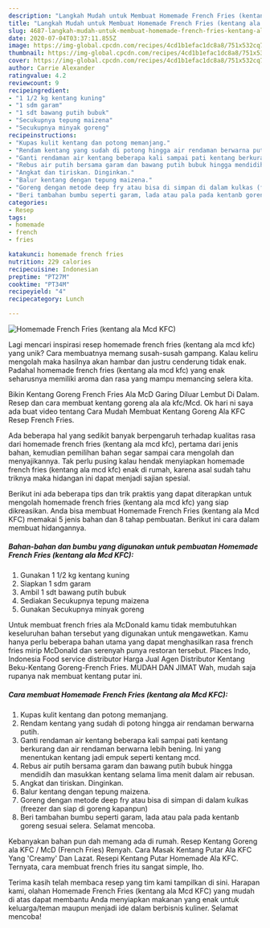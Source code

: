 ```yaml
---
description: "Langkah Mudah untuk Membuat Homemade French Fries (kentang ala Mcd KFC) Anti Gagal"
title: "Langkah Mudah untuk Membuat Homemade French Fries (kentang ala Mcd KFC) Anti Gagal"
slug: 4687-langkah-mudah-untuk-membuat-homemade-french-fries-kentang-ala-mcd-kfc-anti-gagal
date: 2020-07-04T03:37:11.855Z
image: https://img-global.cpcdn.com/recipes/4cd1b1efac1dc8a8/751x532cq70/homemade-french-fries-kentang-ala-mcd-kfc-foto-resep-utama.jpg
thumbnail: https://img-global.cpcdn.com/recipes/4cd1b1efac1dc8a8/751x532cq70/homemade-french-fries-kentang-ala-mcd-kfc-foto-resep-utama.jpg
cover: https://img-global.cpcdn.com/recipes/4cd1b1efac1dc8a8/751x532cq70/homemade-french-fries-kentang-ala-mcd-kfc-foto-resep-utama.jpg
author: Carrie Alexander
ratingvalue: 4.2
reviewcount: 9
recipeingredient:
- "1 1/2 kg kentang kuning"
- "1 sdm garam"
- "1 sdt bawang putih bubuk"
- "Secukupnya tepung maizena"
- "Secukupnya minyak goreng"
recipeinstructions:
- "Kupas kulit kentang dan potong memanjang."
- "Rendam kentang yang sudah di potong hingga air rendaman berwarna putih."
- "Ganti rendaman air kentang beberapa kali sampai pati kentang berkurang dan air rendaman berwarna lebih bening. Ini yang menentukan kentang jadi empuk seperti kentang mcd."
- "Rebus air putih bersama garam dan bawang putih bubuk hingga mendidih dan masukkan kentang selama lima menit dalam air rebusan."
- "Angkat dan tiriskan. Dinginkan."
- "Balur kentang dengan tepung maizena."
- "Goreng dengan metode deep fry atau bisa di simpan di dalam kulkas (freezer dan siap di goreng kapanpun)"
- "Beri tambahan bumbu seperti garam, lada atau pala pada kentanb goreng sesuai selera. Selamat mencoba."
categories:
- Resep
tags:
- homemade
- french
- fries

katakunci: homemade french fries 
nutrition: 229 calories
recipecuisine: Indonesian
preptime: "PT27M"
cooktime: "PT34M"
recipeyield: "4"
recipecategory: Lunch

---
```



![Homemade French Fries (kentang ala Mcd KFC)](https://img-global.cpcdn.com/recipes/4cd1b1efac1dc8a8/751x532cq70/homemade-french-fries-kentang-ala-mcd-kfc-foto-resep-utama.jpg)

Lagi mencari inspirasi resep homemade french fries (kentang ala mcd kfc) yang unik? Cara membuatnya memang susah-susah gampang. Kalau keliru mengolah maka hasilnya akan hambar dan justru cenderung tidak enak. Padahal homemade french fries (kentang ala mcd kfc) yang enak seharusnya memiliki aroma dan rasa yang mampu memancing selera kita.

Bikin Kentang Goreng French Fries Ala McD Garing Diluar Lembut Di Dalam. Resep dan cara membuat kentang goreng ala ala kfc/Mcd. Ok hari ni saya ada buat video tentang Cara Mudah Membuat Kentang Goreng Ala KFC Resep French Fries.

Ada beberapa hal yang sedikit banyak berpengaruh terhadap kualitas rasa dari homemade french fries (kentang ala mcd kfc), pertama dari jenis bahan, kemudian pemilihan bahan segar sampai cara mengolah dan menyajikannya. Tak perlu pusing kalau hendak menyiapkan homemade french fries (kentang ala mcd kfc) enak di rumah, karena asal sudah tahu triknya maka hidangan ini dapat menjadi sajian spesial.


Berikut ini ada beberapa tips dan trik praktis yang dapat diterapkan untuk mengolah homemade french fries (kentang ala mcd kfc) yang siap dikreasikan. Anda bisa membuat Homemade French Fries (kentang ala Mcd KFC) memakai 5 jenis bahan dan 8 tahap pembuatan. Berikut ini cara dalam membuat hidangannya.

<!--inarticleads1-->

##### Bahan-bahan dan bumbu yang digunakan untuk pembuatan Homemade French Fries (kentang ala Mcd KFC):

1. Gunakan 1 1/2 kg kentang kuning
1. Siapkan 1 sdm garam
1. Ambil 1 sdt bawang putih bubuk
1. Sediakan Secukupnya tepung maizena
1. Gunakan Secukupnya minyak goreng


Untuk membuat french fries ala McDonald kamu tidak membutuhkan keseluruhan bahan tersebut yang digunakan untuk mengawetkan. Kamu hanya perlu beberapa bahan utama yang dapat menghasilkan rasa french fries mirip McDonald dan serenyah punya restoran tersebut. Places Indo, Indonesia Food service distributor Harga Jual Agen Distributor Kentang Beku-Kentang Goreng-French Fries. MUDAH DAN JIMAT Wah, mudah saja rupanya nak membuat kentang putar ini. 

<!--inarticleads2-->

##### Cara membuat Homemade French Fries (kentang ala Mcd KFC):

1. Kupas kulit kentang dan potong memanjang.
1. Rendam kentang yang sudah di potong hingga air rendaman berwarna putih.
1. Ganti rendaman air kentang beberapa kali sampai pati kentang berkurang dan air rendaman berwarna lebih bening. Ini yang menentukan kentang jadi empuk seperti kentang mcd.
1. Rebus air putih bersama garam dan bawang putih bubuk hingga mendidih dan masukkan kentang selama lima menit dalam air rebusan.
1. Angkat dan tiriskan. Dinginkan.
1. Balur kentang dengan tepung maizena.
1. Goreng dengan metode deep fry atau bisa di simpan di dalam kulkas (freezer dan siap di goreng kapanpun)
1. Beri tambahan bumbu seperti garam, lada atau pala pada kentanb goreng sesuai selera. Selamat mencoba.


Kebanyakan bahan pun dah memang ada di rumah. Resep Kentang Goreng ala KFC / McD (French Fries) Renyah. Cara Masak Kentang Putar Ala KFC Yang &#39;Creamy&#39; Dan Lazat. Resepi Kentang Putar Homemade Ala KFC. Ternyata, cara membuat french fries itu sangat simple, lho. 

Terima kasih telah membaca resep yang tim kami tampilkan di sini. Harapan kami, olahan Homemade French Fries (kentang ala Mcd KFC) yang mudah di atas dapat membantu Anda menyiapkan makanan yang enak untuk keluarga/teman maupun menjadi ide dalam berbisnis kuliner. Selamat mencoba!

